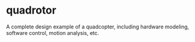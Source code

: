 # quadrotor
A complete design example of a quadcopter, including hardware modeling, software control, motion analysis, etc.
